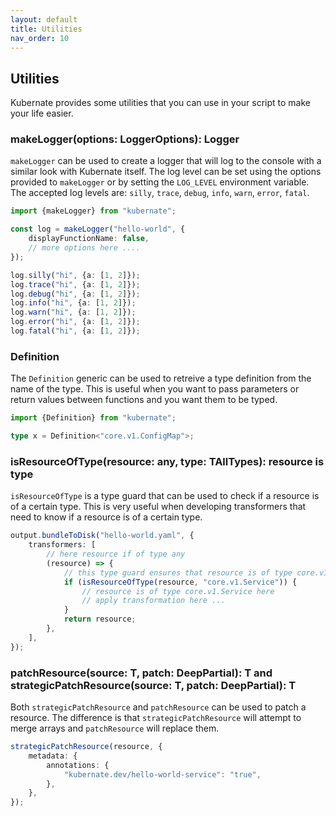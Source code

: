 ```yaml
---
layout: default
title: Utilities
nav_order: 10
---
```


## Utilities

Kubernate provides some utilities that you can use in your script to make your life easier.

### makeLogger(options: LoggerOptions): Logger

`makeLogger` can be used to create a logger that will log to the console with a similar look with Kubernate itself. The log level can be set using the options provided to `makeLogger` or by setting the `LOG_LEVEL` environment variable. The accepted log levels are: `silly`, `trace`, `debug`, `info`, `warn`, `error`, `fatal`.

```typescript
import {makeLogger} from "kubernate";

const log = makeLogger("hello-world", {
    displayFunctionName: false,
    // more options here ....
});

log.silly("hi", {a: [1, 2]});
log.trace("hi", {a: [1, 2]});
log.debug("hi", {a: [1, 2]});
log.info("hi", {a: [1, 2]});
log.warn("hi", {a: [1, 2]});
log.error("hi", {a: [1, 2]});
log.fatal("hi", {a: [1, 2]});
```

### Definition<T>

The `Definition` generic can be used to retreive a type definition from the name of the type. This is useful when you want to pass parameters or return values between functions and you want them to be typed.

```typescript
import {Definition} from "kubernate";

type x = Definition<"core.v1.ConfigMap">;
```

### isResourceOfType(resource: any, type: TAllTypes): resource is type

`isResourceOfType` is a type guard that can be used to check if a resource is of a certain type. This is very useful when developing transformers that need to know if a resource is of a certain type.

```typescript
output.bundleToDisk("hello-world.yaml", {
    transformers: [
        // here resource if of type any
        (resource) => {
            // this type guard ensures that resource is of type core.v1.Service
            if (isResourceOfType(resource, "core.v1.Service")) {
                // resource is of type core.v1.Service here
                // apply transformation here ...
            }
            return resource;
        },
    ],
});
```

### patchResource(source: T, patch: DeepPartial<T>): T and strategicPatchResource(source: T, patch: DeepPartial<T>): T

Both `strategicPatchResource` and `patchResource` can be used to patch a resource. The difference is that `strategicPatchResource` will attempt to merge arrays and `patchResource` will replace them.

```typescript
strategicPatchResource(resource, {
    metadata: {
        annotations: {
            "kubernate.dev/hello-world-service": "true",
        },
    },
});
```
